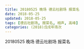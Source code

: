 ```yaml
---
title: 20180525 晚场 德云社剧场 报菜名
date: 2018-05-25
updated: 2018-05-25
tags: [德云社剧场, 报菜名, 相声, 高峰]
categories: (2018)戊戌年场次 
---
```

20180525 晚场 德云社剧场 报菜名
